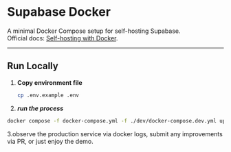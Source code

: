 # Supabase Docker

A minimal Docker Compose setup for self-hosting Supabase.  
Official docs: [Self-hosting with Docker](https://supabase.com/docs/guides/hosting/docker).

---

## Run Locally

1. **Copy environment file**  
   ```bash
   cp .env.example .env
2. ***run the process***
 ```bash
 docker compose -f docker-compose.yml -f ./dev/docker-compose.dev.yml up -d
 ```
3.observe the production service via docker logs, submit any improvements via PR, or just enjoy the demo.
